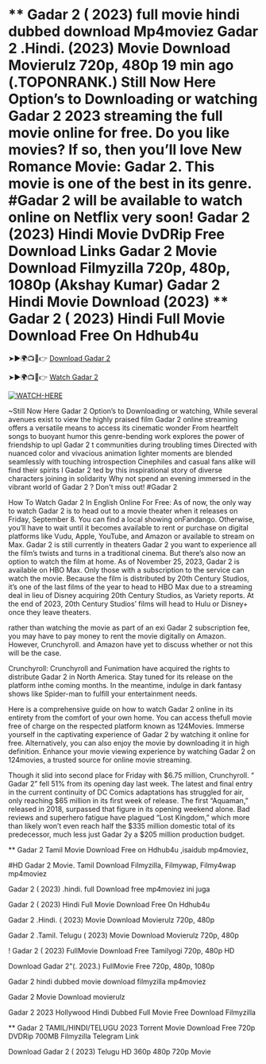 # ** Gadar 2 ( 2023) full movie hindi dubbed download Mp4moviez Gadar 2 .Hindi. (2023) Movie Download Movierulz 720p, 480p 19 min ago (.TOPONRANK.) Still Now Here Option’s to Downloading or watching Gadar 2 2023 streaming the full movie online for free. Do you like movies? If so, then you’ll love New Romance Movie: Gadar 2. This movie is one of the best in its genre. #Gadar 2 will be available to watch online on Netflix very soon! Gadar 2 (2023) Hindi Movie DvDRip Free Download Links Gadar 2 Movie Download Filmyzilla 720p, 480p, 1080p (Akshay Kumar) Gadar 2 Hindi Movie Download (2023) ** Gadar 2 ( 2023) Hindi Full Movie Download Free On Hdhub4u

➤►🌍📺📱👉 [Download Gadar 2](https://filmydub.mom/movie/885331?ref=gt)

➤►🌍📺📱👉 [Watch Gadar 2](https://filmydub.mom/movie/885331?ref=gt)

[![WATCH-HERE](https://camo.githubusercontent.com/7f6f88830ea72d49540cad466f7218e4623560163f263a8577ac8297d75fe095/68747470733a2f2f7777772e746563686d65686f772e636f6d2f77702d636f6e74656e742f75706c6f6164732f323032342f30332f72676273727465672e676966)](https://filmydub.mom/movie/885331?ref=gt)

~Still Now Here Gadar 2 Option’s to Downloading or watching, While several avenues exist to view the highly praised film Gadar 2 online streaming offers a versatile means to access its cinematic wonder From heartfelt songs to buoyant humor this genre-bending work explores the power of friendship to upl Gadar 2 t communities during troubling times Directed with nuanced color and vivacious animation lighter moments are blended seamlessly with touching introspection Cinephiles and casual fans alike will find their spirits l Gadar 2 ted by this inspirational story of diverse characters joining in solidarity Why not spend an evening immersed in the vibrant world of Gadar 2 ? Don't miss out! #Gadar 2



How To Watch Gadar 2 In English Online For Free: As of now, the only way to watch Gadar 2 is to head out to a movie theater when it releases on Friday, September 8. You can find a local showing onFandango. Otherwise, you’ll have to wait until it becomes available to rent or purchase on digital platforms like Vudu, Apple, YouTube, and Amazon or available to stream on Max. Gadar 2 is still currently in theaters Gadar 2 you want to experience all the film’s twists and turns in a traditional cinema. But there’s also now an option to watch the film at home. As of November 25, 2023, Gadar 2 is available on HBO Max. Only those with a subscription to the service can watch the movie. Because the film is distributed by 20th Century Studios, it’s one of the last films of the year to head to HBO Max due to a streaming deal in lieu of Disney acquiring 20th Century Studios, as Variety reports. At the end of 2023, 20th Century Studios’ films will head to Hulu or Disney+ once they leave theaters.

rather than watching the movie as part of an exi Gadar 2 subscription fee, you may have to pay money to rent the movie digitally on Amazon. However, Crunchyroll. and Amazon have yet to discuss whether or not this will be the case.

Crunchyroll: Crunchyroll and Funimation have acquired the rights to distribute Gadar 2 in North America. Stay tuned for its release on the platform inthe coming months. In the meantime, indulge in dark fantasy shows like Spider-man to fulfill your entertainment needs.

Here is a comprehensive guide on how to watch Gadar 2 online in its entirety from the comfort of your own home. You can access thefull movie free of charge on the respected platform known as 124Movies. Immerse yourself in the captivating experience of Gadar 2 by watching it online for free. Alternatively, you can also enjoy the movie by downloading it in high definition. Enhance your movie viewing experience by watching Gadar 2 on 124movies, a trusted source for online movie streaming.

Though it slid into second place for Friday with $6.75 million, Crunchyroll. “ Gadar 2” fell 51% from its opening day last week. The latest and final entry in the current continuity of DC Comics adaptations has struggled for air, only reaching $65 million in its first week of release. The first “Aquaman,” released in 2018, surpassed that figure in its opening weekend alone. Bad reviews and superhero fatigue have plagued “Lost Kingdom,” which more than likely won’t even reach half the $335 million domestic total of its predecessor, much less just Gadar 2y a $205 million production budget.


** Gadar 2 Tamil Movie Download Free on Hdhub4u ,isaidub mp4moviez,


#HD Gadar 2 Movie. Tamil Download Filmyzilla, Filmywap, Filmy4wap mp4moviez


Gadar 2 ( 2023) .hindi. full Download free mp4moviez ini juga


Gadar 2 ( 2023) Hindi Full Movie Download Free On Hdhub4u


Gadar 2 .Hindi. ( 2023) Movie Download Movierulz 720p, 480p


Gadar 2 .Tamil. Telugu ( 2023) Movie Download Movierulz 720p, 480p



! Gadar 2 ( 2023) FullMovie Download Free Tamilyogi 720p, 480p HD


Download Gadar 2"(. 2023.) FullMovie Free 720p, 480p, 1080p


Gadar 2 hindi dubbed movie download filmyzilla mp4moviez


Gadar 2 Movie Download movierulz


Gadar 2 2023 Hollywood Hindi Dubbed Full Movie Free Download Filmyzilla


** Gadar 2 TAMIL/HINDI/TELUGU 2023 Torrent Movie Download Free 720p DVDRip 700MB Filmyzilla Telegram Link


Download Gadar 2 ( 2023) Telugu HD 360p 480p 720p Movie
